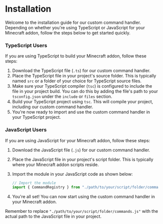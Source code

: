 # Installation

Welcome to the installation guide for our custom command handler. Depending on
whether you're using TypeScript or JavaScript for your Minecraft addon, follow
the steps below to get started quickly.

### TypeScript Users

If you are using TypeScript to build your Minecraft addon, follow these steps:

1. Download the TypeScript file (`.ts`) for our custom command handler.
2. Place the TypeScript file in your project's source folder. This is typically
   named `src` or a folder of your choice for TypeScript source files.
3. Make sure your TypeScript compiler (`tsc`) is configured to include the file
   in your project build. You can do this by adding the file's path to your
   `tsconfig.json` under the `include` or `files` section.
4. Build your TypeScript project using `tsc`. This will compile your project,
   including our custom command handler.
5. You're now ready to import and use the custom command handler in your
   TypeScript project.

### JavaScript Users

If you are using JavaScript for your Minecraft addon, follow these steps:

1. Download the JavaScript file (`.js`) for our custom command handler.
2. Place the JavaScript file in your project's script folder. This is typically
   where your Minecraft addon scripts reside.
3. Import the module in your JavaScript code as shown below:

    ```javascript
    // Import the module
    import { CommandRegistry } from "./path/to/your/script/folder/commands.js";
    ```

4. You're all set! You can now start using the custom command handler in your
   Minecraft addon.

Remember to replace `"./path/to/your/script/folder/commands.js"` with the actual path to the JavaScript file in your project.
